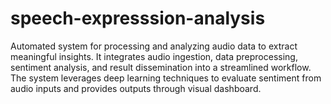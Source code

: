# speech-expresssion-analysis
Automated system for processing and analyzing audio data to extract meaningful insights. It integrates audio ingestion, data preprocessing, sentiment analysis, and result dissemination into a streamlined workflow. The system leverages deep learning techniques to evaluate sentiment from audio inputs and provides outputs through visual dashboard.
